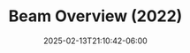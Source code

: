 ---
title: 'Beam Overview (2022)'
date: 2025-02-13T21:10:42-06:00
instructors:
 - Miren Esnaola
time_start: 2022-05-10T15:30:00.000Z
time_end:   2022-05-10T15:50:00.000Z
video: https://youtu.be/28xsFIMUtew
weight: 2

---